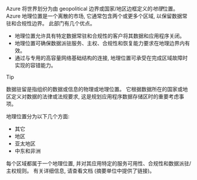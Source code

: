 Azure 将世界划分为由 geopolitical 边界或国家/地区边框定义的*地理*位置。 Azure 地理位置是一个离散的市场, 它通常包含两个或更多个区域, 以保留数据常驻和合规性边界。 此部门有几个优点。

- 地理位置允许具有特定数据常驻和合规性的客户将其数据和应用程序关闭。 
- 地理位置可确保数据派驻服务、主权、合规性和恢复能力要求在地理边界内有效。 
- 通过与专用的高容量网络基础结构的连接, 地理位置可承受在完成区域故障时实现的容错能力。

> [!TIP]
> 数据驻留是指组织的数据或信息的物理或地理位置。 它根据数据所在的国家或地区定义对数据的法律或法规要求, 这是规划应用程序数据存储区时的重要考虑事项。

地理位置分为以下几个方面: 
- 其它
- 地区
- 亚太地区
- 中东和非洲

每个区域都属于一个地理位置, 并对其应用特定的服务可用性、合规性和数据派驻/主权规则。 有关详细信息, 请查看文档 (摘要单位中提供了链接)。